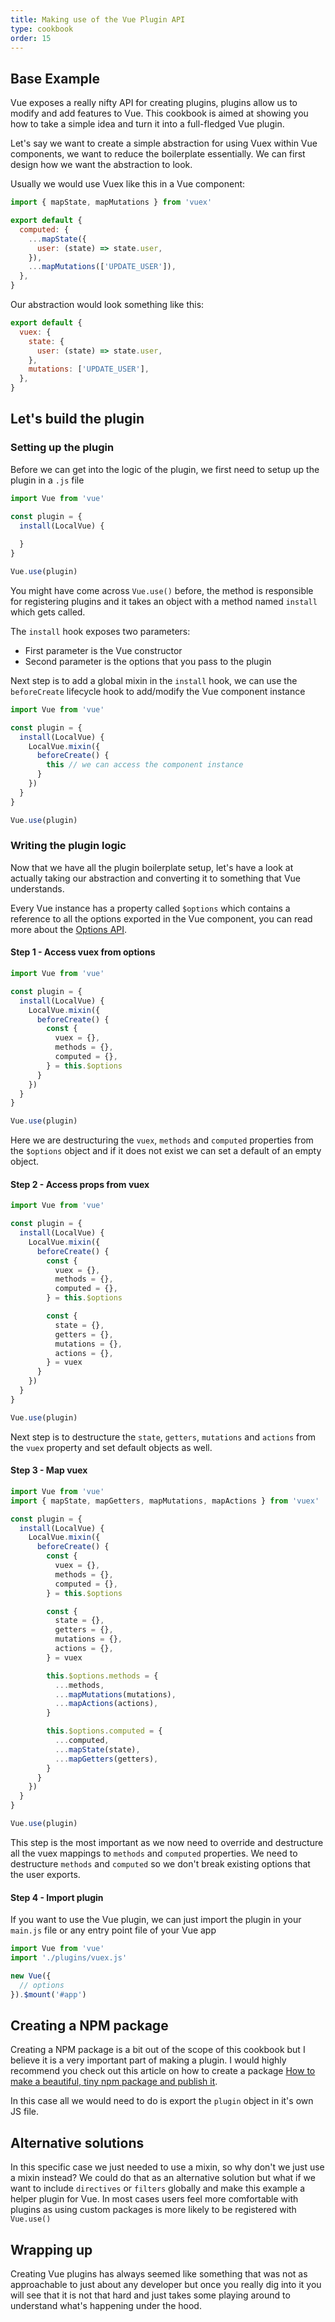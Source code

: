 ```yaml
---
title: Making use of the Vue Plugin API
type: cookbook
order: 15
---
```


## Base Example

Vue exposes a really nifty API for creating plugins, plugins allow us to modify and add features to Vue. This cookbook is aimed at showing you how to take a simple idea and turn it into a full-fledged Vue plugin.

Let's say we want to create a simple abstraction for using Vuex within Vue components, we want to reduce the boilerplate essentially. We can first design how we want the abstraction to look.

Usually we would use Vuex like this in a Vue component:

```js
import { mapState, mapMutations } from 'vuex'

export default {
  computed: {
    ...mapState({
      user: (state) => state.user,
    }),
    ...mapMutations(['UPDATE_USER']),
  },
}
```

Our abstraction would look something like this:

```js
export default {
  vuex: {
    state: {
      user: (state) => state.user,
    },
    mutations: ['UPDATE_USER'],
  },
}
```

## Let's build the plugin

### Setting up the plugin

Before we can get into the logic of the plugin, we first need to setup up the plugin in a `.js` file

```js
import Vue from 'vue'

const plugin = {
  install(LocalVue) {
    
  }
}

Vue.use(plugin)
```

You might have come across `Vue.use()` before, the method is responsible for registering plugins and it takes an object with a method named `install` which gets called.

The `install` hook exposes two parameters:

* First parameter is the Vue constructor
* Second parameter is the options that you pass to the plugin

Next step is to add a global mixin in the `install` hook, we can use the `beforeCreate` lifecycle hook to add/modify the Vue component instance

```js
import Vue from 'vue'

const plugin = {
  install(LocalVue) {
    LocalVue.mixin({
      beforeCreate() {
        this // we can access the component instance
      }
    })
  }
}

Vue.use(plugin)
```

### Writing the plugin logic

Now that we have all the plugin boilerplate setup, let's have a look at actually taking our abstraction and converting it to something that Vue understands.

Every Vue instance has a property called `$options` which contains a reference to all the options exported in the Vue component, you can read more about the [Options API](https://vuejs.org/v2/api/?#Options-Data).

#### Step 1 - Access vuex from options

```js
import Vue from 'vue'

const plugin = {
  install(LocalVue) {
    LocalVue.mixin({
      beforeCreate() {
        const { 
          vuex = {},
          methods = {},
          computed = {},
        } = this.$options
      }
    })
  }
}

Vue.use(plugin)
```

Here we are destructuring the `vuex`, `methods` and `computed` properties from the `$options` object and if it does not exist we can set a default of an empty object.

#### Step 2 - Access props from vuex

```js
import Vue from 'vue'

const plugin = {
  install(LocalVue) {
    LocalVue.mixin({
      beforeCreate() {
        const { 
          vuex = {},
          methods = {},
          computed = {},
        } = this.$options

        const {
          state = {},
          getters = {},
          mutations = {},
          actions = {},
        } = vuex
      }
    })
  }
}

Vue.use(plugin)
```

Next step is to destructure the `state`, `getters`, `mutations` and `actions` from the `vuex` property and set default objects as well.

#### Step 3 - Map vuex

```js
import Vue from 'vue'
import { mapState, mapGetters, mapMutations, mapActions } from 'vuex'

const plugin = {
  install(LocalVue) {
    LocalVue.mixin({
      beforeCreate() {
        const {
          vuex = {},
          methods = {},
          computed = {},
        } = this.$options

        const {
          state = {},
          getters = {},
          mutations = {},
          actions = {},
        } = vuex

        this.$options.methods = {
          ...methods,
          ...mapMutations(mutations),
          ...mapActions(actions),
        }

        this.$options.computed = {
          ...computed,
          ...mapState(state),
          ...mapGetters(getters),
        }
      }
    })
  }
}

Vue.use(plugin)
```

This step is the most important as we now need to override and destructure all the vuex mappings to `methods` and `computed` properties. We need to destructure `methods` and `computed` so we don't break existing options that the user exports.

#### Step 4 - Import plugin

If you want to use the Vue plugin, we can just import the plugin in your `main.js` file or any entry point file of your Vue app 

```js
import Vue from 'vue'
import './plugins/vuex.js'

new Vue({
  // options
}).$mount('#app')
```

## Creating a NPM package

Creating a NPM package is a bit out of the scope of this cookbook but I believe it is a very important part of making a plugin. I would highly recommend you check out this article on how to create a package [How to make a beautiful, tiny npm package and publish it](https://www.freecodecamp.org/news/how-to-make-a-beautiful-tiny-npm-package-and-publish-it-2881d4307f78/).

In this case all we would need to do is export the `plugin` object in it's own JS file.

## Alternative solutions

In this specific case we just needed to use a mixin, so why don't we just use a mixin instead? We could do that as an alternative solution but what if we want to include `directives` or `filters` globally and make this example a helper plugin for Vue. In most cases users feel more comfortable with plugins as using custom packages is more likely to be registered with `Vue.use()`

## Wrapping up

Creating Vue plugins has always seemed like something that was not as approachable to just about any developer but once you really dig into it you will see that it is not that hard and just takes some playing around to understand what's happening under the hood.
